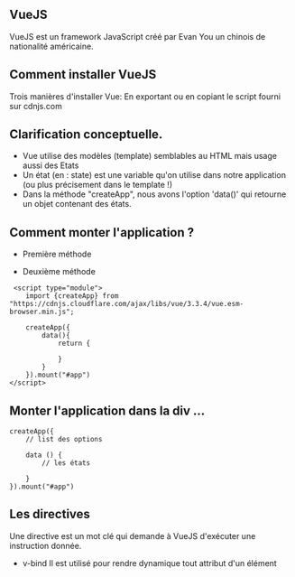 ## VueJS
VueJS est un framework JavaScript créé par Evan You un chinois de nationalité américaine. 

## Comment installer VueJS
Trois manières d'installer Vue:
En exportant ou en copiant le script fourni sur cdnjs.com

## Clarification conceptuelle.

- Vue utilise des modèles (template) semblables au HTML mais usage aussi des Etats
-  Un état (en : state) est une variable qu'on utilise dans notre application (ou plus précisement dans le template !)
- Dans la méthode "createApp", nous avons l'option 'data()' qui retourne un objet contenant des états.

## Comment monter l'application ?
- Première méthode

<script>
    const {createApp} = Vue ;

    createApp({
        data(){
            return {

            }
        }
    }).mount("#app")
</script>

- Deuxième méthode

```
 <script type="module">
    import {createApp} from "https://cdnjs.cloudflare.com/ajax/libs/vue/3.3.4/vue.esm-browser.min.js";

    createApp({
        data(){
            return {

            }
        }
    }).mount("#app")
</script>

```
## Monter l'application dans la div ...
```
createApp({
    // list des options

    data () {
        // les états

    }
}).mount("#app")
```


## Les directives 
Une directive est un mot clé qui demande à VueJS d'exécuter une instruction donnée.
- v-bind
Il est utilisé pour rendre dynamique tout attribut d'un élément
